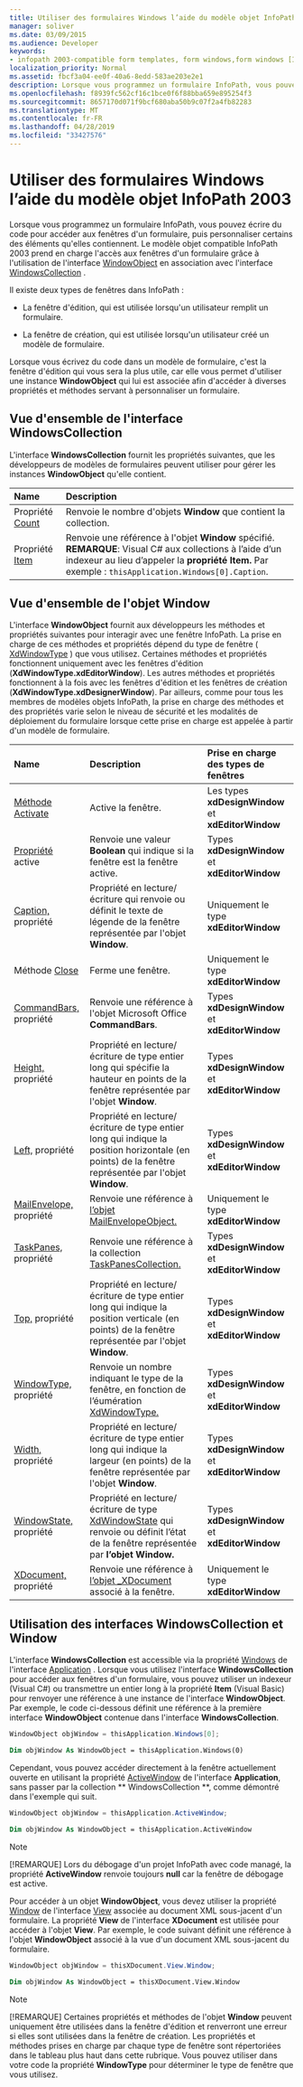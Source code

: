 ```yaml
---
title: Utiliser des formulaires Windows l’aide du modèle objet InfoPath 2003
manager: soliver
ms.date: 03/09/2015
ms.audience: Developer
keywords:
- infopath 2003-compatible form templates, form windows,form windows [InfoPath 2007], InfoPath 2003-compatible form templates
localization_priority: Normal
ms.assetid: fbcf3a04-ee0f-40a6-8edd-583ae203e2e1
description: Lorsque vous programmez un formulaire InfoPath, vous pouvez écrire du code pour accéder aux fenêtres d'un formulaire, puis personnaliser certains des éléments qu'elles contiennent. Le modèle objet compatible InfoPath 2003 prend en charge l'accès aux fenêtres d'un formulaire grâce à l'utilisation de l'interface WindowObject en association avec l'interface WindowsCollection .
ms.openlocfilehash: f8939fc562cf16c1bce0f6f88bba659e895254f3
ms.sourcegitcommit: 8657170d071f9bcf680aba50b9c07f2a4fb82283
ms.translationtype: MT
ms.contentlocale: fr-FR
ms.lasthandoff: 04/28/2019
ms.locfileid: "33427576"
---
```

# <a name="work-with-form-windows-using-the-infopath-2003-object-model"></a>Utiliser des formulaires Windows l’aide du modèle objet InfoPath 2003

Lorsque vous programmez un formulaire InfoPath, vous pouvez écrire du code pour accéder aux fenêtres d'un formulaire, puis personnaliser certains des éléments qu'elles contiennent. Le modèle objet compatible InfoPath 2003 prend en charge l'accès aux fenêtres d'un formulaire grâce à l'utilisation de l'interface [WindowObject](https://msdn.microsoft.com/library/Microsoft.Office.Interop.InfoPath.SemiTrust.WindowObject.aspx) en association avec l'interface [WindowsCollection](https://msdn.microsoft.com/library/Microsoft.Office.Interop.InfoPath.SemiTrust.WindowsCollection.aspx) . 
  
Il existe deux types de fenêtres dans InfoPath :
  
- La fenêtre d'édition, qui est utilisée lorsqu'un utilisateur remplit un formulaire.
    
- La fenêtre de création, qui est utilisée lorsqu'un utilisateur créé un modèle de formulaire.
    
Lorsque vous écrivez du code dans un modèle de formulaire, c'est la fenêtre d'édition qui vous sera la plus utile, car elle vous permet d'utiliser une instance **WindowObject** qui lui est associée afin d'accéder à diverses propriétés et méthodes servant à personnaliser un formulaire. 
  
## <a name="overview-of-the-windowscollection-interface"></a>Vue d'ensemble de l'interface WindowsCollection

L'interface **WindowsCollection** fournit les propriétés suivantes, que les développeurs de modèles de formulaires peuvent utiliser pour gérer les instances **WindowObject** qu'elle contient. 
  
|**Name**|**Description**|
|:-----|:-----|
|Propriété [Count](https://msdn.microsoft.com/library/Microsoft.Office.Interop.InfoPath.SemiTrust.Windows.Count.aspx)  <br/> |Renvoie le nombre d'objets **Window** que contient la collection.  <br/> |
|Propriété [Item](https://msdn.microsoft.com/library/Microsoft.Office.Interop.InfoPath.SemiTrust.Windows.Item.aspx)  <br/> |Renvoie une référence à l'objet **Window** spécifié.  <br/> **REMARQUE**: Visual C# aux collections à l’aide d’un indexeur au lieu d’appeler la **propriété Item.** Par exemple : `thisApplication.Windows[0].Caption`.           |
   
## <a name="overview-of-the-window-object"></a>Vue d'ensemble de l'objet Window

L'interface **WindowObject** fournit aux développeurs les méthodes et propriétés suivantes pour interagir avec une fenêtre InfoPath. La prise en charge de ces méthodes et propriétés dépend du type de fenêtre ( [XdWindowType](https://msdn.microsoft.com/library/Microsoft.Office.Interop.InfoPath.SemiTrust.XdWindowType.aspx) ) que vous utilisez. Certaines méthodes et propriétés fonctionnent uniquement avec les fenêtres d'édition (**XdWindowType.xdEditorWindow**). Les autres méthodes et propriétés fonctionnent à la fois avec les fenêtres d'édition et les fenêtres de création (**XdWindowType.xdDesignerWindow**). Par ailleurs, comme pour tous les membres de modèles objets InfoPath, la prise en charge des méthodes et des propriétés varie selon le niveau de sécurité et les modalités de déploiement du formulaire lorsque cette prise en charge est appelée à partir d'un modèle de formulaire.
  
|**Name**|**Description**|**Prise en charge des types de fenêtres**|
|:-----|:-----|:-----|
|[Méthode Activate](https://msdn.microsoft.com/library/Microsoft.Office.Interop.InfoPath.SemiTrust.Window2.Activate.aspx)  <br/> |Active la fenêtre.  <br/> |Les types **xdDesignWindow** et **xdEditorWindow**  <br/> |
|[Propriété](https://msdn.microsoft.com/library/Microsoft.Office.Interop.InfoPath.SemiTrust.Window2.Active.aspx) active  <br/> |Renvoie une valeur **Boolean** qui indique si la fenêtre est la fenêtre active.  <br/> |Types **xdDesignWindow** et **xdEditorWindow**  <br/> |
|[Caption,](https://msdn.microsoft.com/library/Microsoft.Office.Interop.InfoPath.SemiTrust.Window2.Caption.aspx) propriété  <br/> |Propriété en lecture/écriture qui renvoie ou définit le texte de légende de la fenêtre représentée par l'objet **Window**.  <br/> |Uniquement le type **xdEditorWindow**  <br/> |
|Méthode [Close](https://msdn.microsoft.com/library/Microsoft.Office.Interop.InfoPath.SemiTrust.Window2.Close.aspx)  <br/> |Ferme une fenêtre.  <br/> |Uniquement le type **xdEditorWindow**  <br/> |
|[CommandBars,](https://msdn.microsoft.com/library/Microsoft.Office.Interop.InfoPath.SemiTrust.Window2.CommandBars.aspx) propriété  <br/> |Renvoie une référence à l'objet Microsoft Office **CommandBars**.  <br/> |Types **xdDesignWindow** et **xdEditorWindow**  <br/> |
|[Height,](https://msdn.microsoft.com/library/Microsoft.Office.Interop.InfoPath.SemiTrust.Window2.Height.aspx) propriété  <br/> |Propriété en lecture/écriture de type entier long qui spécifie la hauteur en points de la fenêtre représentée par l'objet **Window**.  <br/> |Types **xdDesignWindow** et **xdEditorWindow**  <br/> |
|[Left,](https://msdn.microsoft.com/library/Microsoft.Office.Interop.InfoPath.SemiTrust.Window2.Left.aspx) propriété  <br/> |Propriété en lecture/écriture de type entier long qui indique la position horizontale (en points) de la fenêtre représentée par l'objet **Window**.  <br/> |Types **xdDesignWindow** et **xdEditorWindow**  <br/> |
|[MailEnvelope,](https://msdn.microsoft.com/library/Microsoft.Office.Interop.InfoPath.SemiTrust.Window2.MailEnvelope.aspx) propriété  <br/> |Renvoie une référence à [l’objet MailEnvelopeObject.](https://msdn.microsoft.com/library/Microsoft.Office.Interop.InfoPath.SemiTrust.MailEnvelopeObject.aspx)  <br/> |Uniquement le type **xdEditorWindow**  <br/> |
|[TaskPanes,](https://msdn.microsoft.com/library/Microsoft.Office.Interop.InfoPath.SemiTrust.Window2.TaskPanes.aspx) propriété  <br/> |Renvoie une référence à la collection [TaskPanesCollection.](https://msdn.microsoft.com/library/Microsoft.Office.Interop.InfoPath.SemiTrust.TaskPanesCollection.aspx)  <br/> |Types **xdDesignWindow** et **xdEditorWindow**  <br/> |
|[Top,](https://msdn.microsoft.com/library/Microsoft.Office.Interop.InfoPath.SemiTrust.Window2.Top.aspx) propriété  <br/> |Propriété en lecture/écriture de type entier long qui indique la position verticale (en points) de la fenêtre représentée par l'objet **Window**.  <br/> |Types **xdDesignWindow** et **xdEditorWindow**  <br/> |
|[WindowType,](https://msdn.microsoft.com/library/Microsoft.Office.Interop.InfoPath.SemiTrust.Window2.WindowType.aspx) propriété  <br/> |Renvoie un nombre indiquant le type de la fenêtre, en fonction de l’éumération [XdWindowType.](https://msdn.microsoft.com/library/Microsoft.Office.Interop.InfoPath.SemiTrust.XdWindowType.aspx)  <br/> |Types **xdDesignWindow** et **xdEditorWindow**  <br/> |
|[Width,](https://msdn.microsoft.com/library/Microsoft.Office.Interop.InfoPath.SemiTrust.Window2.Width.aspx) propriété  <br/> |Propriété en lecture/écriture de type entier long qui indique la largeur (en points) de la fenêtre représentée par l'objet **Window**.  <br/> |Types **xdDesignWindow** et **xdEditorWindow**  <br/> |
|[WindowState,](https://msdn.microsoft.com/library/Microsoft.Office.Interop.InfoPath.SemiTrust.Window2.WindowState.aspx) propriété  <br/> |Propriété en lecture/écriture de type [XdWindowState](https://msdn.microsoft.com/library/Microsoft.Office.Interop.InfoPath.SemiTrust.XdWindowState.aspx) qui renvoie ou définit l’état de la fenêtre représentée par **l’objet Window.**  <br/> |Types **xdDesignWindow** et **xdEditorWindow**  <br/> |
|[XDocument,](https://msdn.microsoft.com/library/Microsoft.Office.Interop.InfoPath.SemiTrust.Window2.XDocument.aspx) propriété  <br/> |Renvoie une référence à [l’objet _XDocument](https://msdn.microsoft.com/library/Microsoft.Office.Interop.InfoPath.SemiTrust._XDocument.aspx) associé à la fenêtre.  <br/> |Uniquement le type **xdEditorWindow**  <br/> |
   
## <a name="using-the-windowscollection-and-window-interfaces"></a>Utilisation des interfaces WindowsCollection et Window

L'interface **WindowsCollection** est accessible via la propriété [Windows](https://msdn.microsoft.com/library/Microsoft.Office.Interop.InfoPath.SemiTrust._Application2.Windows.aspx) de l'interface [Application](https://msdn.microsoft.com/library/Microsoft.Office.Interop.InfoPath.SemiTrust.Application.aspx) . Lorsque vous utilisez l'interface **WindowsCollection** pour accéder aux fenêtres d'un formulaire, vous pouvez utiliser un indexeur (Visual C#) ou transmettre un entier long à la propriété **Item** (Visual Basic) pour renvoyer une référence à une instance de l'interface **WindowObject**. Par exemple, le code ci-dessous définit une référence à la première interface **WindowObject** contenue dans l'interface **WindowsCollection**.
  
```cs
WindowObject objWindow = thisApplication.Windows[0];
```

```vb
Dim objWindow As WindowObject = thisApplication.Windows(0)
```

Cependant, vous pouvez accéder directement à la fenêtre actuellement ouverte en utilisant la propriété [ActiveWindow](https://msdn.microsoft.com/library/Microsoft.Office.Interop.InfoPath.SemiTrust._Application2.ActiveWindow.aspx) de l'interface **Application**, sans passer par la collection ** WindowsCollection **, comme démontré dans l'exemple qui suit.
  
```cs
WindowObject objWindow = thisApplication.ActiveWindow;
```

```vb
Dim objWindow As WindowObject = thisApplication.ActiveWindow
```

> [!NOTE]
> [!REMARQUE] Lors du débogage d'un projet InfoPath avec code managé, la propriété **ActiveWindow** renvoie toujours **null** car la fenêtre de débogage est active. 
  
Pour accéder à un objet **WindowObject**, vous devez utiliser la propriété [Window](https://msdn.microsoft.com/library/Microsoft.Office.Interop.InfoPath.SemiTrust.View.Window.aspx) de l'interface [View](https://msdn.microsoft.com/library/Microsoft.Office.Interop.InfoPath.SemiTrust.View.aspx) associée au document XML sous-jacent d'un formulaire. La propriété **View** de l'interface **XDocument** est utilisée pour accéder à l'objet **View**. Par exemple, le code suivant définit une référence à l'objet **WindowObject** associé à la vue d'un document XML sous-jacent du formulaire. 
  
```cs
WindowObject objWindow = thisXDocument.View.Window;
```

```vb
Dim objWindow As WindowObject = thisXDocument.View.Window
```

> [!NOTE]
> [!REMARQUE] Certaines propriétés et méthodes de l'objet **Window** peuvent uniquement être utilisées dans la fenêtre d'édition et renverront une erreur si elles sont utilisées dans la fenêtre de création. Les propriétés et méthodes prises en charge par chaque type de fenêtre sont répertoriées dans le tableau plus haut dans cette rubrique. Vous pouvez utiliser dans votre code la propriété **WindowType** pour déterminer le type de fenêtre que vous utilisez. 
  


